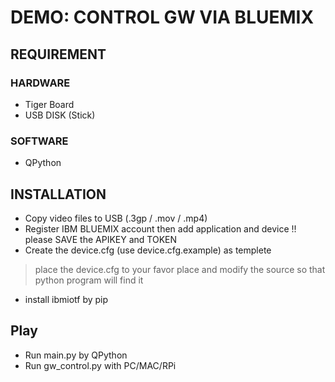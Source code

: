 # DEMO: CONTROL GW VIA BLUEMIX

## REQUIREMENT

### HARDWARE

* Tiger Board
* USB DISK (Stick)

### SOFTWARE

* QPython

## INSTALLATION

* Copy video files to USB (.3gp / .mov / .mp4)
* Register IBM BLUEMIX account then add application and device !! please SAVE the APIKEY and TOKEN
* Create the device.cfg (use device.cfg.example) as templete
> place the device.cfg to your favor place and modify the source so that python program will find it
* install ibmiotf by pip

## Play

* Run main.py by QPython
* Run gw_control.py with PC/MAC/RPi
